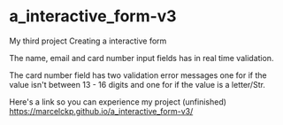 # a_interactive_form-v3
 My third project Creating a interactive form
 
 The name, email and card number input fields has in real time validation.
 
 The card number field has two validation error messages one for if the value isn't between 13 - 16 digits and one for if the value is a letter/Str.

 Here's a link so you can experience my project (unfinished) https://marcelckp.github.io/a_interactive_form-v3/
